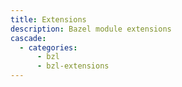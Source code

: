 ```yaml
---
title: Extensions
description: Bazel module extensions
cascade:
  - categories:
      - bzl
      - bzl-extensions
---
```

